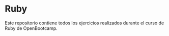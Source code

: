 # Ruby
Este repositorio contiene todos los ejercicios realizados durante el curso de Ruby de OpenBootcamp.
